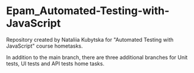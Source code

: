 # Epam_Automated-Testing-with-JavaScript
Repository created by Nataliia Kubytska for "Automated Testing with JavaScript" course hometasks. 

In addition to the main branch, there are three additional branches for Unit tests, UI tests and API tests home tasks.
